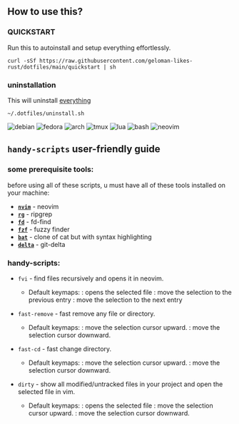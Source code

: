 ## How to use this?

### QUICKSTART

Run this to autoinstall and setup everything effortlessly.
```
curl -sSf https://raw.githubusercontent.com/geloman-likes-rust/dotfiles/main/quickstart | sh
```

### uninstallation

This will uninstall [everything](uninstall.sh)
```
~/.dotfiles/uninstall.sh
```

![debian](https://img.shields.io/badge/debian-D14D72?style=for-the-badge&logo=debian&logoColor=white)
![fedora](https://img.shields.io/badge/fedora-19376D?style=for-the-badge&logo=fedora&logoColor=fff)
![arch](https://img.shields.io/badge/arch-0B2447?style=for-the-badge&logo=archlinux&logoColor=19A7CE)
![tmux](https://img.shields.io/badge/tmux-393646?style=for-the-badge&logo=tmux&logoColor=fff)
![lua](https://img.shields.io/badge/lua-62CDFF?style=for-the-badge&logo=lua&logoColor=19376D)
![bash](https://img.shields.io/badge/bash-1B2430?style=for-the-badge&logo=gnu-bash&logoColor=fff)
![neovim](https://img.shields.io/badge/neovim-62CDFF?style=for-the-badge&logo=neovim&logoColor=2B7A0B)


## `handy-scripts` user-friendly guide

### some prerequisite tools:

before using all of these scripts, u must have all of these tools installed on your machine:

- [**`nvim`**](https://github.com/neovim/neovim) - neovim
- [**`rg`**](https://github.com/BurntSushi/ripgrep) - ripgrep
- [**`fd`**](https://github.com/sharkdp/fd) - fd-find
- [**`fzf`**](https://github.com/junegunn/fzf) - fuzzy finder
- [**`bat`**](https://github.com/sharkdp/bat) - clone of cat but with syntax highlighting
- [**`delta`**](https://github.com/dandavison/delta) - git-delta

### handy-scripts:

- `fvi` - find files recursively and opens it in neovim.

    - Default keymaps:
        <cr>: opens the selected file
        <c-k>: move the selection to the previous entry
        <c-j>: move the selection to the next entry

- `fast-remove` - fast remove any file or directory.

    - Default keymaps:
        <c-k>: move the selection cursor upward.
        <c-j>: move the selection cursor downward.

- `fast-cd` - fast change directory.

    - Default keymaps:
        <c-k>: move the selection cursor upward.
        <c-j>: move the selection cursor downward.

- `dirty` - show all modified/untracked files in your project and open the selected file in vim.

    - Default keymaps:
        <cr>: opens the selected file
        <c-k>: move the selection cursor upward.
        <c-j>: move the selection cursor downward.
